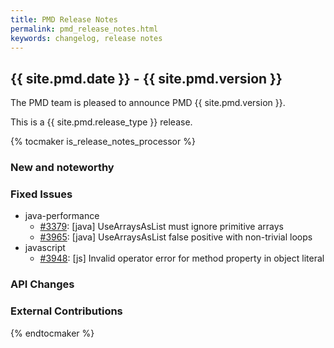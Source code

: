 ```yaml
---
title: PMD Release Notes
permalink: pmd_release_notes.html
keywords: changelog, release notes
---
```


## {{ site.pmd.date }} - {{ site.pmd.version }}

The PMD team is pleased to announce PMD {{ site.pmd.version }}.

This is a {{ site.pmd.release_type }} release.

{% tocmaker is_release_notes_processor %}

### New and noteworthy

### Fixed Issues

* java-performance
  * [#3379](https://github.com/pmd/pmd/issues/3379): \[java] UseArraysAsList must ignore primitive arrays
  * [#3965](https://github.com/pmd/pmd/issues/3965): \[java] UseArraysAsList false positive with non-trivial loops
* javascript
  * [#3948](https://github.com/pmd/pmd/issues/3948): \[js] Invalid operator error for method property in object literal

### API Changes

### External Contributions

{% endtocmaker %}

